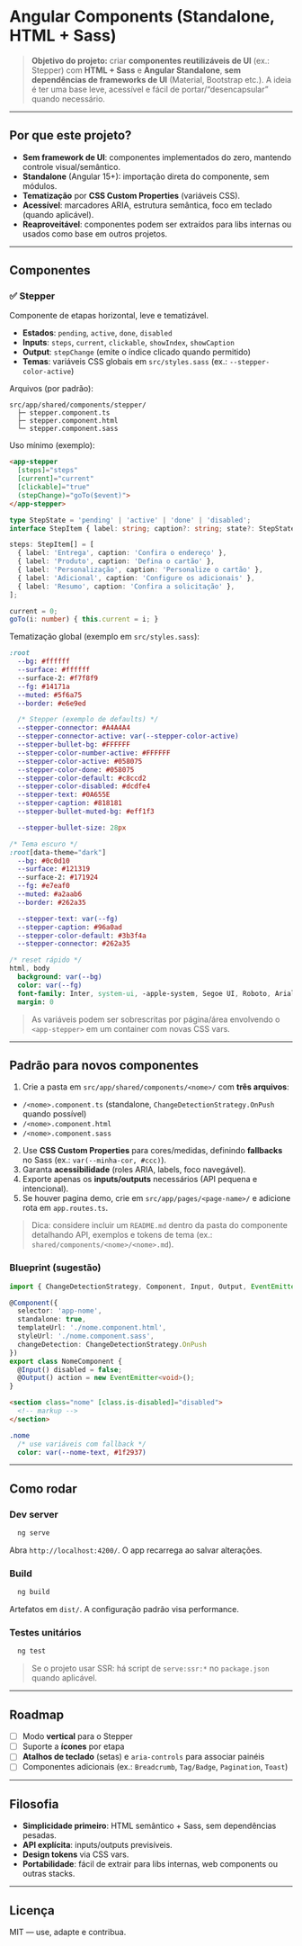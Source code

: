 # Angular Components (Standalone, HTML + Sass)

> **Objetivo do projeto:** criar **componentes reutilizáveis de UI** (ex.: Stepper) com **HTML + Sass** e **Angular Standalone**, **sem dependências de frameworks de UI** (Material, Bootstrap etc.). A ideia é ter uma base leve, acessível e fácil de portar/“desencapsular” quando necessário.

---

## Por que este projeto?

- **Sem framework de UI**: componentes implementados do zero, mantendo controle visual/semântico.
- **Standalone** (Angular 15+): importação direta do componente, sem módulos.
- **Tematização** por **CSS Custom Properties** (variáveis CSS).
- **Acessível**: marcadores ARIA, estrutura semântica, foco em teclado (quando aplicável).
- **Reaproveitável**: componentes podem ser extraídos para libs internas ou usados como base em outros projetos.

---

## Componentes

### ✅ Stepper
Componente de etapas horizontal, leve e tematizável.

- **Estados**: `pending`, `active`, `done`, `disabled`
- **Inputs**: `steps`, `current`, `clickable`, `showIndex`, `showCaption`
- **Output**: `stepChange` (emite o índice clicado quando permitido)
- **Temas**: variáveis CSS globais em `src/styles.sass` (ex.: `--stepper-color-active`)

Arquivos (por padrão):
```
src/app/shared/components/stepper/
  ├─ stepper.component.ts
  ├─ stepper.component.html
  └─ stepper.component.sass
```

Uso mínimo (exemplo):
```html
<app-stepper
  [steps]="steps"
  [current]="current"
  [clickable]="true"
  (stepChange)="goTo($event)">
</app-stepper>
```

```ts
type StepState = 'pending' | 'active' | 'done' | 'disabled';
interface StepItem { label: string; caption?: string; state?: StepState; id?: string | number; }

steps: StepItem[] = [
  { label: 'Entrega', caption: 'Confira o endereço' },
  { label: 'Produto', caption: 'Defina o cartão' },
  { label: 'Personalização', caption: 'Personalize o cartão' },
  { label: 'Adicional', caption: 'Configure os adicionais' },
  { label: 'Resumo', caption: 'Confira a solicitação' },
];

current = 0;
goTo(i: number) { this.current = i; }
```

Tematização global (exemplo em `src/styles.sass`):
```sass
:root
  --bg: #ffffff
  --surface: #ffffff
  --surface-2: #f7f8f9
  --fg: #14171a
  --muted: #5f6a75
  --border: #e6e9ed

  /* Stepper (exemplo de defaults) */
  --stepper-connector: #A4A4A4
  --stepper-connector-active: var(--stepper-color-active)
  --stepper-bullet-bg: #FFFFFF
  --stepper-color-number-active: #FFFFFF
  --stepper-color-active: #058075
  --stepper-color-done: #058075
  --stepper-color-default: #c8ccd2
  --stepper-color-disabled: #dcdfe4
  --stepper-text: #0A655E
  --stepper-caption: #818181
  --stepper-bullet-muted-bg: #eff1f3

  --stepper-bullet-size: 28px

/* Tema escuro */
:root[data-theme="dark"]
  --bg: #0c0d10
  --surface: #121319
  --surface-2: #171924
  --fg: #e7eaf0
  --muted: #a2aab6
  --border: #262a35

  --stepper-text: var(--fg)
  --stepper-caption: #96a0ad
  --stepper-color-default: #3b3f4a
  --stepper-connector: #262a35

/* reset rápido */
html, body
  background: var(--bg)
  color: var(--fg)
  font-family: Inter, system-ui, -apple-system, Segoe UI, Roboto, Arial, "Helvetica Neue", sans-serif
  margin: 0
```
> As variáveis podem ser sobrescritas por página/área envolvendo o `<app-stepper>` em um container com novas CSS vars.

---

## Padrão para novos componentes

1. Crie a pasta em `src/app/shared/components/<nome>/` com **três arquivos**:
  - `/<nome>.component.ts` (standalone, `ChangeDetectionStrategy.OnPush` quando possível)
  - `/<nome>.component.html`
  - `/<nome>.component.sass`
2. Use **CSS Custom Properties** para cores/medidas, definindo **fallbacks** no Sass (ex.: `var(--minha-cor, #ccc)`).
3. Garanta **acessibilidade** (roles ARIA, labels, foco navegável).
4. Exporte apenas os **inputs/outputs** necessários (API pequena e intencional).
5. Se houver pagina demo, crie em `src/app/pages/<page-name>/` e adicione rota em `app.routes.ts`.

> Dica: considere incluir um `README.md` dentro da pasta do componente detalhando API, exemplos e tokens de tema (ex.: `shared/components/<nome>/<nome>.md`).

### Blueprint (sugestão)
```ts
import { ChangeDetectionStrategy, Component, Input, Output, EventEmitter } from '@angular/core';

@Component({
  selector: 'app-nome',
  standalone: true,
  templateUrl: './nome.component.html',
  styleUrl: './nome.component.sass',
  changeDetection: ChangeDetectionStrategy.OnPush
})
export class NomeComponent {
  @Input() disabled = false;
  @Output() action = new EventEmitter<void>();
}
```

```html
<section class="nome" [class.is-disabled]="disabled">
  <!-- markup -->
</section>
```

```sass
.nome
  /* use variáveis com fallback */
  color: var(--nome-text, #1f2937)
```

---

## Como rodar

### Dev server
```bash
  ng serve
```
Abra `http://localhost:4200/`. O app recarrega ao salvar alterações.

### Build
```bash
  ng build
```
Artefatos em `dist/`. A configuração padrão visa performance.

### Testes unitários
```bash
  ng test
```

> Se o projeto usar SSR: há script de `serve:ssr:*` no `package.json` quando aplicável.

---

## Roadmap

- [ ] Modo **vertical** para o Stepper
- [ ] Suporte a **ícones** por etapa
- [ ] **Atalhos de teclado** (setas) e `aria-controls` para associar painéis
- [ ] Componentes adicionais (ex.: `Breadcrumb`, `Tag/Badge`, `Pagination`, `Toast`)

---

## Filosofia

- **Simplicidade primeiro**: HTML semântico + Sass, sem dependências pesadas.
- **API explícita**: inputs/outputs previsíveis.
- **Design tokens** via CSS vars.
- **Portabilidade**: fácil de extrair para libs internas, web components ou outras stacks.

---

## Licença

MIT — use, adapte e contribua.
